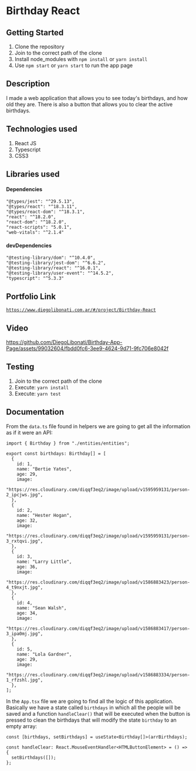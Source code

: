 # Birthday React

## Getting Started

1. Clone the repository
2. Join to the correct path of the clone
3. Install node_modules with `npm install` or `yarn install`
4. Use `npm start` or `yarn start` to run the app page

## Description

I made a web application that allows you to see today's birthdays, and how old they are. There is also a button that allows you to clear the active birthdays.

## Technologies used

1. React JS
2. Typescript
3. CSS3

## Libraries used

#### Dependencies

```
"@types/jest": "^29.5.13",
"@types/react": "^18.3.11",
"@types/react-dom": "^18.3.1",
"react": "^18.2.0",
"react-dom": "^18.2.0",
"react-scripts": "5.0.1",
"web-vitals": "^2.1.4"
```

#### devDependencies

```
"@testing-library/dom": "^10.4.0",
"@testing-library/jest-dom": "^6.6.2",
"@testing-library/react": "^16.0.1",
"@testing-library/user-event": "^14.5.2",
"typescript": "^5.3.3"
```

## Portfolio Link

[`https://www.diegolibonati.com.ar/#/project/Birthday-React`](https://www.diegolibonati.com.ar/#/project/Birthday-React)

## Video

https://github.com/DiegoLibonati/Birthday-App-Page/assets/99032604/fbdd0fc6-3ee9-4624-9d71-9fc706e8042f

## Testing

1. Join to the correct path of the clone
2. Execute: `yarn install`
3. Execute: `yarn test`

## Documentation

From the `data.ts` file found in helpers we are going to get all the information as if it were an API:

```
import { Birthday } from "./entities/entities";

export const birthdays: Birthday[] = [
  {
    id: 1,
    name: "Bertie Yates",
    age: 29,
    image:
      "https://res.cloudinary.com/diqqf3eq2/image/upload/v1595959131/person-2_ipcjws.jpg",
  },
  {
    id: 2,
    name: "Hester Hogan",
    age: 32,
    image:
      "https://res.cloudinary.com/diqqf3eq2/image/upload/v1595959131/person-3_rxtqvi.jpg",
  },
  {
    id: 3,
    name: "Larry Little",
    age: 36,
    image:
      "https://res.cloudinary.com/diqqf3eq2/image/upload/v1586883423/person-4_t9nxjt.jpg",
  },
  {
    id: 4,
    name: "Sean Walsh",
    age: 34,
    image:
      "https://res.cloudinary.com/diqqf3eq2/image/upload/v1586883417/person-3_ipa0mj.jpg",
  },
  {
    id: 5,
    name: "Lola Gardner",
    age: 29,
    image:
      "https://res.cloudinary.com/diqqf3eq2/image/upload/v1586883334/person-1_rfzshl.jpg",
  },
];
```

In the `App.tsx` file we are going to find all the logic of this application. Basically we have a state called `birthdays` in which all the people will be saved and a function `handleClear()` that will be executed when the button is pressed to clean the birthdays that will modify the state `birthday` to an empty array:

```
const [birthdays, setBirthdays] = useState<Birthday[]>(arrBirthdays);

const handleClear: React.MouseEventHandler<HTMLButtonElement> = () => {
  setBirthdays([]);
};
```
